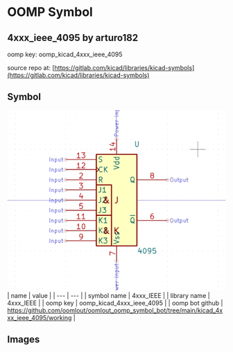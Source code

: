 # OOMP Symbol  
## 4xxx_ieee_4095  by arturo182  
  
oomp key: oomp_kicad_4xxx_ieee_4095  
  
source repo at: [https://gitlab.com/kicad/libraries/kicad-symbols](https://gitlab.com/kicad/libraries/kicad-symbols)  
## Symbol  
  
[![working.png](working_600.png)](working.png)  
| name | value | 
| --- | --- | 
| symbol name | 4xxx_IEEE | 
| library name | 4xxx_IEEE | 
| oomp key | oomp_kicad_4xxx_ieee_4095 | 
| oomp bot github | https://github.com/oomlout/oomlout_oomp_symbol_bot/tree/main/kicad_4xxx_ieee_4095/working | 
## Images  
